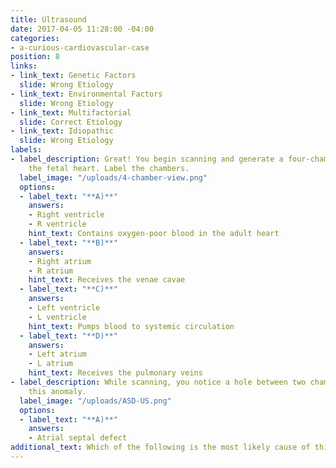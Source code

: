 ```yaml
---
title: Ultrasound
date: 2017-04-05 11:28:00 -04:00
categories:
- a-curious-cardiovascular-case
position: 8
links:
- link_text: Genetic Factors
  slide: Wrong Etiology
- link_text: Environmental Factors
  slide: Wrong Etiology
- link_text: Multifactorial
  slide: Correct Etiology
- link_text: Idiopathic
  slide: Wrong Etiology
labels:
- label_description: Great! You begin scanning and generate a four-chamber view of
    the fetal heart. Label the chambers.
  label_image: "/uploads/4-chamber-view.png"
  options:
  - label_text: "**A)**"
    answers:
    - Right ventricle
    - R ventricle
    hint_text: Contains oxygen-poor blood in the adult heart
  - label_text: "**B)**"
    answers:
    - Right atrium
    - R atrium
    hint_text: Receives the venae cavae
  - label_text: "**C)**"
    answers:
    - Left ventricle
    - L ventricle
    hint_text: Pumps blood to systemic circulation
  - label_text: "**D)**"
    answers:
    - Left atrium
    - L atrium
    hint_text: Receives the pulmonary veins
- label_description: While scanning, you notice a hole between two chambers. Name
    this anomaly.
  label_image: "/uploads/ASD-US.png"
  options:
  - label_text: "**A)**"
    answers:
    - Atrial septal defect
additional_text: Which of the following is the most likely cause of this condition?
---
```



